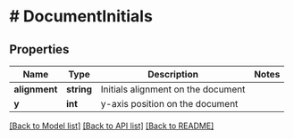 # # DocumentInitials

## Properties

Name | Type | Description | Notes
------------ | ------------- | ------------- | -------------
**alignment** | **string** | Initials alignment on the document |
**y** | **int** | y-axis position on the document |

[[Back to Model list]](../../README.md#models) [[Back to API list]](../../README.md#endpoints) [[Back to README]](../../README.md)
